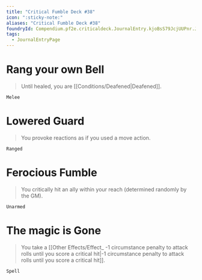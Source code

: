 ```yaml
---
title: "Critical Fumble Deck #38"
icon: ":sticky-note:"
aliases: "Critical Fumble Deck #38"
foundryId: Compendium.pf2e.criticaldeck.JournalEntry.kjoBsS79JcjUUPnr.JournalEntryPage.qFcMTp2HirNwCf5g
tags:
  - JournalEntryPage
---
```

# Rang your own Bell

> Until healed, you are [[Conditions/Deafened|Deafened]].

`Melee`

# Lowered Guard

> You provoke reactions as if you used a move action.

`Ranged`

# Ferocious Fumble

> You critically hit an ally within your reach (determined randomly by the GM).

`Unarmed`

# The magic is Gone

> You take a [[Other Effects/Effect_ -1 circumstance penalty to attack rolls until you score a critical hit|-1 circumstance penalty to attack rolls until you score a critical hit]].

`Spell`